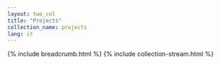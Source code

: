 ```yaml
---
layout: two_col
title: "Projects"
collection_name: projects
lang: it
---
```

{% include breadcrumb.html %}
{% include collection-stream.html %}
